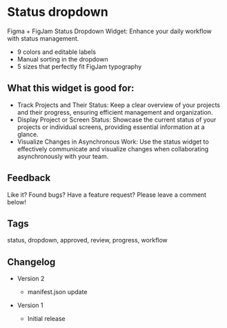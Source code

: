 # Status dropdown

Figma + FigJam Status Dropdown Widget: Enhance your daily workflow with status management.

- 9 colors and editable labels
- Manual sorting in the dropdown
- 5 sizes that perfectly fit FigJam typography

## What this widget is good for: 

- Track Projects and Their Status: Keep a clear overview of your projects and their progress, ensuring efficient management and organization.
- Display Project or Screen Status: Showcase the current status of your projects or individual screens, providing essential information at a glance.
- Visualize Changes in Asynchronous Work: Use the status widget to effectively communicate and visualize changes when collaborating asynchronously with your team.

## Feedback

Like it? Found bugs? Have a feature request? 
Please leave a comment below!

## Tags

status, dropdown, approved, review, progress, workflow 

## Changelog

- Version 2
    - manifest.json update

- Version 1
    - Initial release

